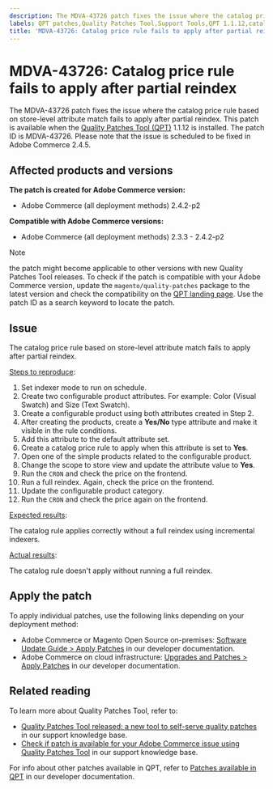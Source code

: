 ```yaml
---
description: The MDVA-43726 patch fixes the issue where the catalog price rule based on store-level attribute match fails to apply after partial reindex. This patch is available when the [Quality Patches Tool (QPT)](https://support.magento.com/hc/en-us/articles/360047139492) 1.1.12 is installed. The patch ID is MDVA-43726. Please note that the issue is scheduled to be fixed in Adobe Commerce 2.4.5.
labels: QPT patches,Quality Patches Tool,Support Tools,QPT 1.1.12,catalog,store-level attribute,reindex,Magento,Adobe Commerce,cloud infrastructure,on-premises,2.3.3,2.3.3-p1,2.3.4,2.3.4-p2,2.3.5,2.3.5-p1,2.3.5-p2,2.3.6,2.3.6-p1,2.3.7,2.3.7-p1,2.3.7-p2,2.4.0,2.4.0-p1,2.4.1,2.4.1-p1,2.4.2,2.4.2-p1,2.4.2-p2
title: 'MDVA-43726: Catalog price rule fails to apply after partial reindex'
---
```


# MDVA-43726: Catalog price rule fails to apply after partial reindex

The MDVA-43726 patch fixes the issue where the catalog price rule based on store-level attribute match fails to apply after partial reindex. This patch is available when the [Quality Patches Tool (QPT)](https://support.magento.com/hc/en-us/articles/360047139492) 1.1.12 is installed. The patch ID is MDVA-43726. Please note that the issue is scheduled to be fixed in Adobe Commerce 2.4.5.

## Affected products and versions

**The patch is created for Adobe Commerce version:**

* Adobe Commerce (all deployment methods) 2.4.2-p2

**Compatible with Adobe Commerce versions:**

* Adobe Commerce (all deployment methods) 2.3.3 - 2.4.2-p2

>[!NOTE]
>
>the patch might become applicable to other versions with new Quality Patches Tool releases. To check if the patch is compatible with your Adobe Commerce version, update the `magento/quality-patches` package to the latest version and check the compatibility on the [QPT landing page](https://devdocs.magento.com/quality-patches/tool.html#patch-grid). Use the patch ID as a search keyword to locate the patch.

## Issue

The catalog price rule based on store-level attribute match fails to apply after partial reindex.

<ins>Steps to reproduce</ins>:

1. Set indexer mode to run on schedule.
1. Create two configurable product attributes. For example: Color (Visual Swatch) and Size (Text Swatch).
1. Create a configurable product using both attributes created in Step 2.
1. After creating the products, create a **Yes/No** type attribute and make it visible in the rule conditions.
1. Add this attribute to the default attribute set.
1. Create a catalog price rule to apply when this attribute is set to **Yes**.
1. Open one of the simple products related to the configurable product.
1. Change the scope to store view and update the attribute value to **Yes**.
1. Run the `CRON` and check the price on the frontend.
1. Run a full reindex. Again, check the price on the frontend.
1. Update the configurable product category.
1. Run the `CRON` and check the price again on the frontend.

<ins>Expected results</ins>:

The catalog rule applies correctly without a full reindex using incremental indexers.

<ins>Actual results</ins>:

The catalog rule doesn't apply without running a full reindex.

## Apply the patch

To apply individual patches, use the following links depending on your deployment method:

* Adobe Commerce or Magento Open Source on-premises: [Software Update Guide > Apply Patches](https://devdocs.magento.com/guides/v2.4/comp-mgr/patching/mqp.html) in our developer documentation.
* Adobe Commerce on cloud infrastructure: [Upgrades and Patches > Apply Patches](https://devdocs.magento.com/cloud/project/project-patch.html) in our developer documentation.

## Related reading

To learn more about Quality Patches Tool, refer to:

* [Quality Patches Tool released: a new tool to self-serve quality patches](https://support.magento.com/hc/en-us/articles/360047139492) in our support knowledge base.
* [Check if patch is available for your Adobe Commerce issue using Quality Patches Tool](https://support.magento.com/hc/en-us/articles/360047125252) in our support knowledge base.

For info about other patches available in QPT, refer to [Patches available in QPT](https://devdocs.magento.com/quality-patches/tool.html#patch-grid) in our developer documentation.